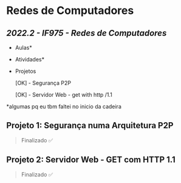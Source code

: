 # Redes de Computadores
## _2022.2 - IF975 - Redes de Computadores_

- Aulas*
- Atividades*
- Projetos 

  [OK] - Segurança P2P
  
  [OK] - Servidor Web - get with http /1.1

*algumas pq eu tbm faltei no inicio da cadeira

## Projeto 1: Segurança numa Arquitetura P2P

> Finalizado ✅



## Projeto 2: Servidor Web - GET com HTTP 1.1

> Finalizado ✅
